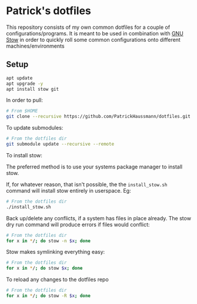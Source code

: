 # Patrick's dotfiles

This repository consists of my own common dotfiles for a couple of configurations/programs. It is meant to be used in combination with [GNU Stow](https://www.gnu.org/software/stow/) in order to quickly roll some common configurations onto different machines/environments

## Setup

```bash
apt update
apt upgrade -y
apt install stow git
```

In order to pull:
```bash
# From $HOME
git clone --recursive https://github.com/PatrickHaussmann/dotfiles.git
```

To update submodules:
```bash
# From the dotfiles dir
git submodule update --recursive --remote
```

To install stow:

The preferred method is to use your systems package manager to install stow.

If, for whatever reason, that isn't possible, the the `install_stow.sh` command
will install stow entirely in userspace. Eg:
```bash
# From the dotfiles dir
./install_stow.sh
```

Back up/delete any conflicts, if a system has files in place already.
The stow dry run command will produce errors if files would conflict:

```bash
# From the dotfiles dir
for x in */; do stow -n $x; done
```

Stow makes symlinking everything easy:
```bash
# From the dotfiles dir
for x in */; do stow $x; done
```


To reload any changes to the dotfiles repo 
```bash
# From the dotfiles dir
for x in */; do stow -R $x; done
```

